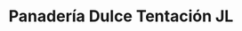 ---
title: "Panadería Dulce Tentación JL"
url: /velez/panaderia-dulce-tentacion-jl/
shop: panadería
---